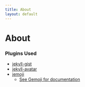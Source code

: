 ```yaml
---
title: About
layout: default
---
```


# About

### Plugins Used
* [jekyll-gist](https://github.com/jekyll/jekyll-gist)
* [jekyll-avatar](https://github.com/benbalter/jekyll-avatar)
* [jemoji](https://github.com/jekyll/jemoji)
  * [See Gemoji for documentation](https://github.com/github/gemoji)
  
